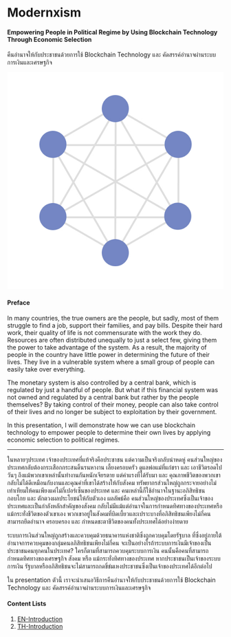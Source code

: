 # Modernxism

#### Empowering People in Political Regime by Using Blockchain Technology Through Economic Selection

คืนอำนาจให้กับประชาชนด้วยการใช้ Blockchain Technology และ คัดสรรค์อำนาจผ่านระบบการเงินและเศรษฐกิจ

![ModernxisFigure 1](./src/imgs/Modernxism%20Figure%201.png)


#### Preface

In many countries, the true owners are the people, but sadly, most of them struggle to find a job, support their families, and pay bills. Despite their hard work, their quality of life is not commensurate with the work they do. Resources are often distributed unequally to just a select few, giving them the power to take advantage of the system. As a result, the majority of people in the country have little power in determining the future of their lives. They live in a vulnerable system where a small group of people can easily take over everything.

The monetary system is also controlled by a central bank, which is regulated by just a handful of people. But what if this financial system was not owned and regulated by a central bank but rather by the people themselves? By taking control of their money, people can also take control of their lives and no longer be subject to exploitation by their government.

In this presentation, I will demonstrate how we can use blockchain technology to empower people to determine their own lives by applying economic selection to political regimes.

---

ในหลายๆประเทศ เจ้าของประเทศที่แท้จริงคือประชาชน แต่ความเป็นจริงกลับน่าหดหู่ คนส่วนใหญ่ของประเทศกลับต้องกระเสือกกระสนดิ้นรนหางาน เลี้ยงครอบครัว ดูแลพ่อแม่ที่แก่ชรา และ เอาชีวิตรอดไปวันๆ ถึงแม้พวกเขาเหล่านั้นทำงานกันหนักเจียรตาย แต่ค่าแรงที่ได้รับมา และ คุณภาพชีวิตของพวกเขากลับไม่ได้ดีเหมือนกับงานและคุณค่าที่เขาได้สร้างให้กับสังคม ทรัพยากรส่วนใหญ่ถูกกระจายอย่างไม่เท่าเทียมให้คนเพียงแค่ไม่กี่เปอร์เซ็นของประเทศ และ คนเหล่านี้ก็ใช้อำนาจในฐานะอภิสิทธิชน กอบโกย และ ตักตวงผลประโยชน์ให้กับตัวเอง ผลลัพธ์คือ คนส่วนใหญ่ของประเทศซึ่งเป็นเจ้าของประเทศและเป็นกำลังหลักสำคัญของสังคม กลับไม่มีแม้แต่อำนาจในการกำหนดทิศทางของประเทศหรือแม้กระทั่งชีวิตของตัวเขาเอง พวกเขาอยู่ในสังคมที่บิดเบี้ยวและเปราะบางที่อภิสิทธิชนเพียงไม่กี่คนสามารถยึดอำนาจ ครอบครอง และ กำหนดชะตาชีวิตของคนทั้งประเทศได้อย่างง่ายดาย

ระบบการเงินส่วนใหญ่ถูกสร้างและควบคุมด้วยธนาคารแห่งชาติซึ่งถูกควบคุมโดยรัฐบาล ที่ซึ่งอยู่ภายใต้อำนาจการควบคุมของกลุ่มคนอภิสิทธิชนเพียงไม่กี่คน จะเป็นอย่างไรถ้าระบบการเงินมีเจ้าของเป็นประชาชนคนทุกคนในประเทศ? ใครก็ตามที่สามารถควบคุมระบบการเงิน คนนั้นคือคนที่สามารถกำหนดทิศทางของเศรษฐกิจ สังคม หรือ แม้กระทั่งทิศทางของประเทศ หากประชาชนเป็นเจ้าของระบบการเงิน รัฐบาลหรืออภิสิทธิชนจะไม่สามารถกดขี่ข่มเหงประชาชนซึ่งเป็นเจ้าของประเทศได้อีกต่อไป

ใน presentation ตัวนี้ เราจะนำเสนอวิธีการคืนอำนาจให้กับประชาชนด้วยการใช้ Blockchain Technology และ คัดสรรค์อำนาจผ่านระบบการเงินและเศรษฐกิจ


#### Content Lists

1. [EN-Introduction](./presentation/TH-introduction)
2. [TH-Introduction](./presentation/TH-Introduction.md)
